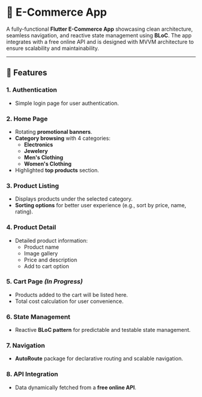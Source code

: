 # 🛒 E-Commerce App

A fully-functional **Flutter E-Commerce App** showcasing clean architecture, seamless navigation, and reactive state management using **BLoC**. The app integrates with a free online API and is designed with MVVM architecture to ensure scalability and maintainability.

---

## 🚀 Features

### 1. Authentication
- Simple login page for user authentication.

### 2. Home Page
- Rotating **promotional banners**.
- **Category browsing** with 4 categories:
    - **Electronics**
    - **Jewelery**
    - **Men's Clothing**
    - **Women's Clothing**
- Highlighted **top products** section.

### 3. Product Listing
- Displays products under the selected category.
- **Sorting options** for better user experience (e.g., sort by price, name, rating).

### 4. Product Detail
- Detailed product information:
    - Product name
    - Image gallery
    - Price and description
    - Add to cart option

### 5. Cart Page *(In Progress)*
- Products added to the cart will be listed here.
- Total cost calculation for user convenience.

### 6. State Management
- Reactive **BLoC pattern** for predictable and testable state management.

### 7. Navigation
- **AutoRoute** package for declarative routing and scalable navigation.

### 8. API Integration
- Data dynamically fetched from a **free online API**.
